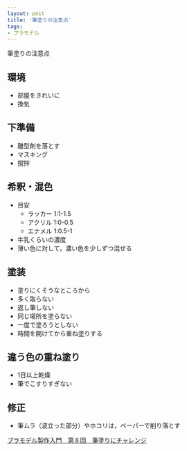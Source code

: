 ```yaml
---
layout: post
title: '筆塗りの注意点'
tags:
- プラモデル
---
```


筆塗りの注意点

## 環境

- 部屋をきれいに
- 換気

## 下準備

- 離型剤を落とす
- マスキング
- 撹拌

## 希釈・混色

- 目安
    - ラッカー 1:1-1.5
    - アクリル 1:0-0.5
    - エナメル 1:0.5-1
- 牛乳くらいの濃度
- 薄い色に対して，濃い色を少しずつ混ぜる

## 塗装

- 塗りにくそうなところから
- 多く取らない
- 返し筆しない
- 同じ場所を塗らない
- 一度で塗ろうとしない
- 時間を開けてから重ね塗りする

## 違う色の重ね塗り

- 1日以上乾燥
- 筆でこすりすぎない

## 修正

- 筆ムラ（波立った部分）やホコリは，ペーパーで削り落とす

[プラモデル製作入門　第８回　筆塗りにチャレンジ](http://joshinweb.jp/hobby/plamo_8.html)

